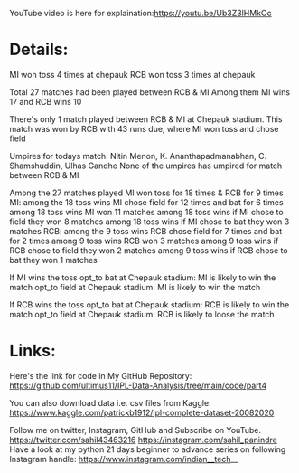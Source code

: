 YouTube video is here for explaination:https://youtu.be/Ub3Z3lHMkOc

# Details:
MI won toss 4 times at chepauk
RCB won toss 3 times at chepauk

Total 27 matches had been played between RCB & MI
Among them MI wins 17 and RCB wins 10

There's only 1 match played between RCB & MI at Chepauk stadium.
This match was won by RCB with 43 runs due, where MI won toss and chose field

Umpires for todays match: Nitin Menon, K. Ananthapadmanabhan, C. Shamshuddin, Ulhas Gandhe
None of the umpires has umpired for match between RCB & MI


Among the 27 matches played MI won toss for 18 times & RCB for 9 times
	MI: among the 18 toss wins MI chose field for 12 times and bat for 6 times
		among 18 toss wins MI won 11 matches
		among 18 toss wins if MI chose to field they won 8 matches
		among 18 toss wins if MI chose to bat they won 3 matches
	RCB: among the 9 toss wins RCB chose field for 7 times and bat for 2 times
		among 9 toss wins RCB won 3 matches
		among 9 toss wins if RCB chose to field they won 2 matches
		among 9 toss wins if RCB chose to bat they won 1 matches

If MI wins the toss
	opt_to bat at Chepauk stadium:
		MI is likely to win the match
	opt_to field at Chepauk stadium:
		MI is likely to win the match 


If RCB wins the toss
	opt_to bat at Chepauk stadium:
		RCB is likely to win the match
	opt_to field at Chepauk stadium:
		RCB is likely to loose the match 

# Links:
Here's the link for code in My GitHub Repository:
https://github.com/ultimus11/IPL-Data-Analysis/tree/main/code/part4

You can also download data i.e. csv files from Kaggle:
https://www.kaggle.com/patrickb1912/ipl-complete-dataset-20082020

Follow me on twitter, Instagram, GitHub and Subscribe on YouTube.
https://twitter.com/sahil43463216
https://instagram.com/sahil_panindre
Have a look at my python 21 days beginner to advance series on following Instagram handle:
https://www.instagram.com/indian__tech__
